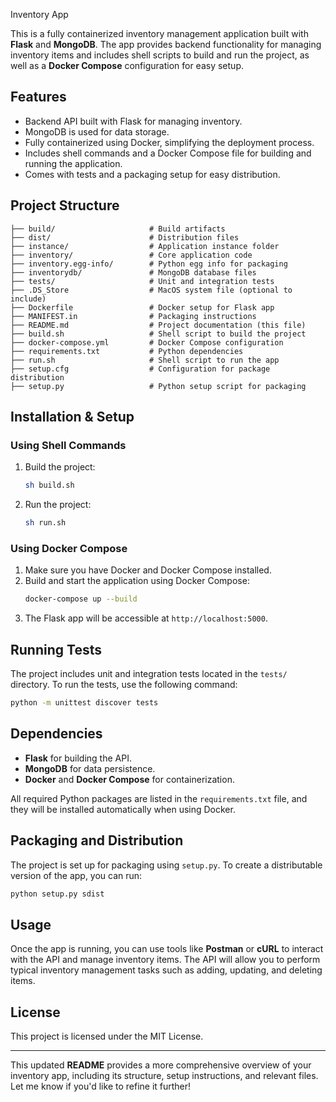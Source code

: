 Inventory App

This is a fully containerized inventory management application built with **Flask** and **MongoDB**. The app provides backend functionality for managing inventory items and includes shell scripts to build and run the project, as well as a **Docker Compose** configuration for easy setup.

## Features
- Backend API built with Flask for managing inventory.
- MongoDB is used for data storage.
- Fully containerized using Docker, simplifying the deployment process.
- Includes shell commands and a Docker Compose file for building and running the application.
- Comes with tests and a packaging setup for easy distribution.

## Project Structure
```
├── build/                     # Build artifacts
├── dist/                      # Distribution files
├── instance/                  # Application instance folder
├── inventory/                 # Core application code
├── inventory.egg-info/        # Python egg info for packaging
├── inventorydb/               # MongoDB database files
├── tests/                     # Unit and integration tests
├── .DS_Store                  # MacOS system file (optional to include)
├── Dockerfile                 # Docker setup for Flask app
├── MANIFEST.in                # Packaging instructions
├── README.md                  # Project documentation (this file)
├── build.sh                   # Shell script to build the project
├── docker-compose.yml         # Docker Compose configuration
├── requirements.txt           # Python dependencies
├── run.sh                     # Shell script to run the app
├── setup.cfg                  # Configuration for package distribution
├── setup.py                   # Python setup script for packaging
```

## Installation & Setup

### Using Shell Commands
1. Build the project:
   ```bash
   sh build.sh
   ```
2. Run the project:
   ```bash
   sh run.sh
   ```

### Using Docker Compose
1. Make sure you have Docker and Docker Compose installed.
2. Build and start the application using Docker Compose:
   ```bash
   docker-compose up --build
   ```
3. The Flask app will be accessible at `http://localhost:5000`.

## Running Tests
The project includes unit and integration tests located in the `tests/` directory. To run the tests, use the following command:
```bash
python -m unittest discover tests
```

## Dependencies
- **Flask** for building the API.
- **MongoDB** for data persistence.
- **Docker** and **Docker Compose** for containerization.

All required Python packages are listed in the `requirements.txt` file, and they will be installed automatically when using Docker.

## Packaging and Distribution
The project is set up for packaging using `setup.py`. To create a distributable version of the app, you can run:
```bash
python setup.py sdist
```

## Usage
Once the app is running, you can use tools like **Postman** or **cURL** to interact with the API and manage inventory items. The API will allow you to perform typical inventory management tasks such as adding, updating, and deleting items.

## License
This project is licensed under the MIT License.

---

This updated **README** provides a more comprehensive overview of your inventory app, including its structure, setup instructions, and relevant files. Let me know if you'd like to refine it further!
